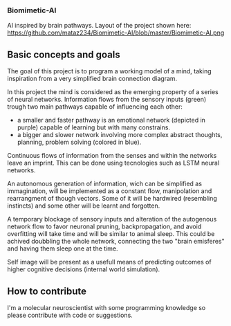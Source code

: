 
### Biomimetic-AI
AI inspired by brain pathways.
Layout of the project shown here: 
https://github.com/mataz234/Biomimetic-AI/blob/master/Biomimetic-AI.png
## Basic concepts and goals
The goal of this project is to program a working model of a mind, taking inspiration from a very simplified brain connection diagram.

In this project the mind is considered as the emerging property of a series of neural networks. Information flows from the sensory inputs (green) trough two main pathways capable of influencing each other: 
- a smaller and faster pathway is an emotional network (depicted in purple) capable of learning but with many constrains.
- a bigger and slower network involving more complex abstract thoughts, planning, problem solving (colored in blue).

Continuous flows of information from the senses and within the networks leave an imprint. This can be done using tecnologies such as LSTM neural networks. 

An autonomous generation of information, wich can be simplified as immagination, will be implemented as a constant flow, manipolation and rearrangment of though vectors. Some of it will be hardwired (resembling instincts) and some other will be learnt and forgotten.

A temporary blockage of sensory inputs and alteration of the autogenous network flow to favor neuronal pruning, backpropagation, and avoid overfitting will take time and will be similar to animal sleep. This could be achived doubbling the whole network, connecting the two "brain emisferes" and having them sleep one at the time.

Self image will be present as a usefull means of predicting outcomes of higher cognitive decisions (internal world simulation).

## How to contribute
I'm a molecular neuroscientist with some programming knowledge so please contribute with code or suggestions.
